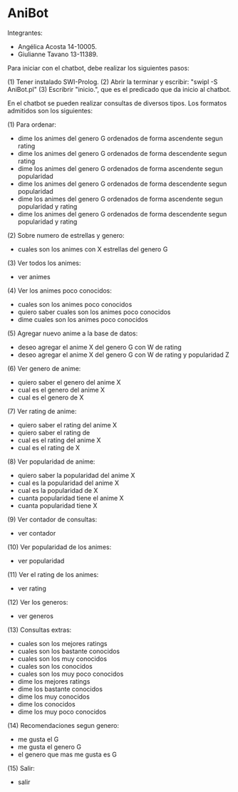 # AniBot

Integrantes:
- Angélica Acosta 14-10005.
- Giulianne Tavano 13-11389. 

Para iniciar con el chatbot, debe realizar los siguientes pasos:

(1) Tener instalado SWI-Prolog.
(2) Abrir la terminar y escribir: "swipl -S AniBot.pl"
(3) Escribrir "inicio.", que es el predicado que da inicio al chatbot.

En el chatbot se pueden realizar consultas de diversos tipos. Los formatos admitidos son los siguientes:

(1) Para ordenar:
- dime los animes del genero G ordenados de forma ascendente segun rating 
- dime los animes del genero G ordenados de forma descendente segun rating 
- dime los animes del genero G ordenados de forma ascendente segun popularidad 
- dime los animes del genero G ordenados de forma descendente segun popularidad
- dime los animes del genero G ordenados de forma ascendente segun popularidad y rating
- dime los animes del genero G ordenados de forma descendente segun popularidad y rating

(2) Sobre numero de estrellas y genero:
- cuales son los animes con X estrellas del genero G

(3) Ver todos los animes:
- ver animes

(4) Ver los animes poco conocidos:
- cuales son los animes poco conocidos
- quiero saber cuales son los animes poco conocidos
- dime cuales son los animes poco conocidos

(5) Agregar nuevo anime a la base de datos:
- deseo agregar el anime X del genero G con W de rating
- deseo agregar el anime X del genero G con W de rating y popularidad Z 

(6) Ver genero de anime:
- quiero saber el genero del anime X
- cual es el genero del anime X
- cual es el genero de X

(7) Ver rating de anime:
- quiero saber el rating del anime X
- quiero saber el rating de 
- cual es el rating del anime X
- cual es el rating de X

(8) Ver popularidad de anime:
- quiero saber la popularidad del anime X
- cual es la popularidad del anime X
- cual es la popularidad de X
- cuanta popularidad tiene el anime X
- cuanta popularidad tiene X

(9) Ver contador de consultas:
- ver contador

(10) Ver popularidad de los animes:
- ver popularidad

(11) Ver el rating de los animes:
- ver rating

(12) Ver los generos:
- ver generos

(13) Consultas extras:
- cuales son los mejores ratings
- cuales son los bastante conocidos
- cuales son los muy conocidos
- cuales son los conocidos
- cuales son los muy poco conocidos
- dime los mejores ratings
- dime los bastante conocidos
- dime los muy conocidos
- dime los conocidos
- dime los muy poco conocidos

(14) Recomendaciones segun genero:
- me gusta el G
- me gusta el genero G
- el genero que mas me gusta es G

(15) Salir:
- salir
